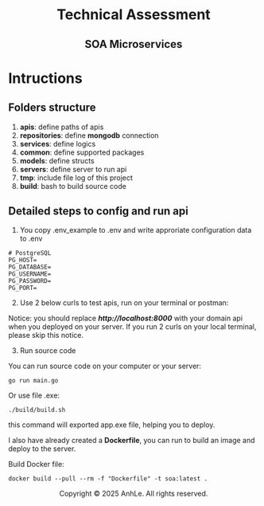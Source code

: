 <div align="center">
<h1>Technical Assessment</h1>
<h2>SOA Microservices</h2>
</div>

# Intructions

## Folders structure
1. **apis**: define paths of apis
2. **repositories**: define **mongodb** connection
3. **services**: define logics
4. **common**: define supported packages
5. **models**: define structs
6. **servers**: define server to run api
7. **tmp**: include file log of this project
8. **build**: bash to build source code

## Detailed steps to config and run api
1. You copy .env_example to .env and write approriate configuration data to .env
```
# PostgreSQL
PG_HOST=
PG_DATABASE=
PG_USERNAME=
PG_PASSWORD=
PG_PORT=
```

2. Use 2 below curls to test apis, run on your terminal or postman:


Notice: you should replace <i><b>http://localhost:8000</b></i> with your domain api when you deployed on your server. If you run 2 curls on your local terminal, please skip this notice.


3. Run source code

You can run source code on your computer or your server:
```
go run main.go
```
Or use file .exe:
```
./build/build.sh
```

this command will exported app.exe file, helping you to deploy.

I also have already created a **Dockerfile**, you can run to build an image and deploy to the server.

Build Docker file:

```
docker build --pull --rm -f "Dockerfile" -t soa:latest .
```


<div align="center">
Copyright © 2025 AnhLe. All rights reserved.
</div>